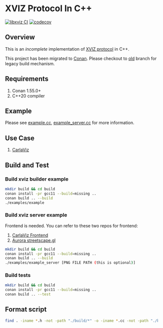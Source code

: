 # XVIZ Protocol In C++
[![libxviz CI](https://github.com/mjxu96/xviz/actions/workflows/ci.yml/badge.svg)](https://github.com/mjxu96/xviz/actions/workflows/ci.yml) [![codecov](https://codecov.io/gh/mjxu96/xviz/branch/master/graph/badge.svg?token=JDDAW7YU7B)](https://codecov.io/gh/mjxu96/xviz)

## Overview
This is an _incomplete_ implementation of [XVIZ protocol](https://github.com/aurora-opensource/xviz) in C++.

This project has been migrated to [Conan](https://conan.io/). Please checkout to [old](https://github.com/mjxu96/xviz/tree/old) branch for legacy build mechanism.

## Requirements
1. Conan 1.55.0+
2. C++20 compiler

## Example
Please see [example.cc](examples/example.cc), [example_server.cc](examples/example_server.cc) for more information.

## Use Case
1. [CarlaViz](https://github.com/mjxu96/carlaviz)

## Build and Test
### Build xviz builder example
```bash
mkdir build && cd build
conan install -pr gcc11 --build=missing ..
conan build .. --build
./examples/example
```

### Build xviz server example
Frontend is needed. You can refer to these two repos for frontend:
1. [CarlaViz Frontend](https://github.com/mjxu96/carlaviz/tree/master/frontend)
2. [Aurora streetscape.gl](https://github.com/aurora-opensource/streetscape.gl)
```bash
mkdir build && cd build
conan install -pr gcc11 --build=missing ..
conan build .. --build
./examples/example_server [PNG FILE PATH (this is optional)]
```

### Build tests
```bash
mkdir build && cd build
conan install -pr gcc11 --build=missing ..
conan build .. --test
```

## Format script
```bash
find . -iname *.h -not -path "./build/*" -o -iname *.cc -not -path "./build/*" | xargs clang-format -i -style=file
```
